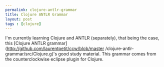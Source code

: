 ```yaml
---
permalink: clojure-antlr-grammar
title: Clojure ANTLR Grammar
layout: post
tags : [clojure]
---
```



I'm currently learning Clojure and ANTLR (separately), that being the case,
this [Clojure ANTLR grammar](http://github.com/laurentpetit/ccw/blob/master
/clojure-antlr-grammar/src/Clojure.g)'s good study material. This grammar
comes from the counterclockwise eclipse plugin for Clojure.

